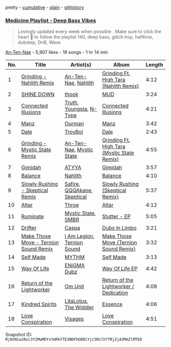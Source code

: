 pretty - [cumulative](/playlists/cumulative/4ugml2yTfIJzuEpytnzJYP.md) - [plain](/playlists/plain/4ugml2yTfIJzuEpytnzJYP) - [githistory](https://github.githistory.xyz/mackorone/spotify-playlist-archive/blob/main/playlists/plain/4ugml2yTfIJzuEpytnzJYP)

### [Medicine Playlist \-  Deep Bass Vibes](https://open.spotify.com/playlist/4ugml2yTfIJzuEpytnzJYP)

> Lovingly updated every week when possible \.  Make sure to click the heart 💓 to follow the playlist 140, deep bass,  glitch hop,  halftime, dubstep, DnB, Wave

[An\-Ten\-Nae](https://open.spotify.com/user/124011761) - 5,907 likes - 18 songs - 1 hr 14 min

| No. | Title | Artist(s) | Album | Length |
|---|---|---|---|---|
| 1 | [Grinding \- Nahlith Remix](https://open.spotify.com/track/5A7VhhhPFPC3xlGixoyunc) | [An\-Ten\-Nae](https://open.spotify.com/artist/60WU0oNpF372dzVGDe4BcV), [Nahlith](https://open.spotify.com/artist/0gKRNAatXm1v7V34aoWyFJ) | [Grinding Ft\. High Tara \(Nahlith Remix\)](https://open.spotify.com/album/3akEukoxSyKPt7JVjQMzgS) | 4:12 |
| 2 | [SHINE DOWN](https://open.spotify.com/track/1aAlclWhROUKoVdb547Kdg) | [thook](https://open.spotify.com/artist/1bbWYxMCoXqFtpwFTR66F3) | [MUD](https://open.spotify.com/album/49inEnWo2ofCxEi2IFqVYj) | 3:24 |
| 3 | [Connected Illusions](https://open.spotify.com/track/6hsklmT7gmue5XjeALOCYD) | [Truth](https://open.spotify.com/artist/0ZDCCJSvjcdJZH9hOl1uYc), [Youngsta](https://open.spotify.com/artist/4YOzXUg5iPj9vF0tapoXi6), [N\-Type](https://open.spotify.com/artist/2L3xOZQKjlT0Hb2QpTM4XY) | [Connected Illusions](https://open.spotify.com/album/78UEzphMC0BLrGDUyLUTsv) | 4:21 |
| 4 | [Manz](https://open.spotify.com/track/68EuLWerJTej8UmTonNieW) | [Ourman](https://open.spotify.com/artist/50fccMrp2zhFFghqN6JIp8) | [Manz](https://open.spotify.com/album/0rBfd8sMAXtcPqZqlYO4gg) | 3:42 |
| 5 | [Dale](https://open.spotify.com/track/3ynNOKWGmuFQiMksRibJyF) | [TroyBoi](https://open.spotify.com/artist/0tvpihdAsKiNnP6sWS3jUI) | [Dale](https://open.spotify.com/album/4UBgw4CAUuvngVEyYkHYi2) | 2:43 |
| 6 | [Grinding \- Mystic State Remix](https://open.spotify.com/track/1DkjUb6h8jdCwrENYVNsKl) | [An\-Ten\-Nae](https://open.spotify.com/artist/60WU0oNpF372dzVGDe4BcV), [Mystic State](https://open.spotify.com/artist/052KAntc3fhUFwUgewa3Q4) | [Grinding Ft\. High Tara \(Mystic State Remix\)](https://open.spotify.com/album/4cR5yskx7CPSGRGcz8BvJU) | 4:55 |
| 7 | [Gimidah](https://open.spotify.com/track/7bhxpYCqZ2W3bf6mTYt5u0) | [ATYYA](https://open.spotify.com/artist/36NAuk7D3nO0JFfgZf3XI7) | [Gimidah](https://open.spotify.com/album/69cgoc6VHLgWhrfLuCQX0M) | 3:57 |
| 8 | [Balance](https://open.spotify.com/track/4EMwRAupQ2Sn3lTzc7dYXk) | [Nahlith](https://open.spotify.com/artist/0gKRNAatXm1v7V34aoWyFJ) | [Balance](https://open.spotify.com/album/5DOzIJtdvM8dfnS5LarNHk) | 4:10 |
| 9 | [Slowly Rushing \- Skeptical Remix](https://open.spotify.com/track/6gnuTvpniPrNozazUBdqMa) | [Safire](https://open.spotify.com/artist/0RUdbVM6eQL5oCoh6VHTDB), [QQQAkane](https://open.spotify.com/artist/5rfKOiv8w7Cgx5QRj7NHVs), [Skeptical](https://open.spotify.com/artist/28ee6rnxMl8AqwcroPfivP) | [Slowly Rushing \(Skeptical Remix\)](https://open.spotify.com/album/59NevdqPmiDXvvxSSxN0t1) | 5:37 |
| 10 | [Altar](https://open.spotify.com/track/1THGCI9ee9w0MfUDYf3Aw2) | [Throe](https://open.spotify.com/artist/3XixASPOXlyY4OcBTmEsrR) | [Altar](https://open.spotify.com/album/3x0dFa7nAkPHDXtt9wyr6w) | 4:12 |
| 11 | [Ruminate](https://open.spotify.com/track/7wqq6vKvzbaTYFZ4QUGjic) | [Mystic State](https://open.spotify.com/artist/052KAntc3fhUFwUgewa3Q4), [SMBR](https://open.spotify.com/artist/7afurVeEHZHC1d8LV3wnQQ) | [Stutter \- EP](https://open.spotify.com/album/2ywexsHX1MUToJaByaEYYQ) | 5:05 |
| 12 | [Drifter](https://open.spotify.com/track/1DFWGr54J47PrUN0euQhVf) | [Caspa](https://open.spotify.com/artist/4nMuaJ4kBLDJCRBizNESI6) | [Dubs In Limbo](https://open.spotify.com/album/3pmTlgjrJEYzS26fKhgshb) | 3:21 |
| 13 | [Make Those Move \- Ternion Sound Remix](https://open.spotify.com/track/0NsnZp8TBj6JRUlB2pXSlK) | [I Am Legion](https://open.spotify.com/artist/2wNMk7BiCiuO7hjGZPZYuJ), [Ternion Sound](https://open.spotify.com/artist/5sZGZj7wvhCwlG6KBvG90a) | [Make Those Move \(Ternion Sound Remix\)](https://open.spotify.com/album/04ULT1yOHLFZYniSSSE8vO) | 3:32 |
| 14 | [Self Made](https://open.spotify.com/track/2k0cA39Wk0jiYiQphhFJu3) | [MYTHM](https://open.spotify.com/artist/5OC3ZSef1PDix2FZaXLial) | [Self Made](https://open.spotify.com/album/5CFZp6HkHrKhjvid0TqLhV) | 3:13 |
| 15 | [Way Of Life](https://open.spotify.com/track/30x0oEG0ZSNGzccTM6FHGT) | [ENiGMA Dubz](https://open.spotify.com/artist/7ygSJBM6sZ0vXGJvjnL1V5) | [Way Of Life EP](https://open.spotify.com/album/1G34rlXSZIIzLo723IiZzi) | 4:42 |
| 16 | [Return of the Lightworker](https://open.spotify.com/track/2ZrmnA6exWB6UQqKEeoNp1) | [Om Unit](https://open.spotify.com/artist/3rblB9Pm51uKd9uYPVPB7B) | [Return of the Lightworker / Dedication](https://open.spotify.com/album/3HzdQf0IBtS6mBBt1wUoUC) | 4:08 |
| 17 | [Kindred Spirits](https://open.spotify.com/track/4eZhS8oWElqOcF9acq3iJG) | [LitaLotus](https://open.spotify.com/artist/096jdva2vCbGgulvRdQrA8), [The Widdler](https://open.spotify.com/artist/3SCAEdZEfpatrvdFeDLD2p) | [Essence](https://open.spotify.com/album/6uyvvUKCvBz2KFaKPGaebK) | 4:06 |
| 18 | [Love Conspiration](https://open.spotify.com/track/2ztafS9ba55k5K2pZFYiuQ) | [Visages](https://open.spotify.com/artist/1QEJm4mWKmrboH7if0CYoL) | [Love Conspiration](https://open.spotify.com/album/2QVnzc77wuvWcq5Cwraenp) | 4:51 |

Snapshot ID: `MjA5NiwzNzc3Y2MwMDYxYmRkYTE3NDFhODBiYjc5MzlhYTRjZjA3MmZlMTE0`
